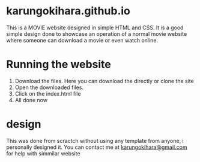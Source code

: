
# karungokihara.github.io
This is a MOVIE website designed in simple HTML and CSS.
It is a good simple design done to showcase an operation of a normal movie website where someone can download a movie or even watch online. 

# Running the website

1. Download the files. Here you can download the directly or clone the site
2. Open the downloaded files. 
3. Click on the index.html file 
4. All done now

# design
This was done from scractch without using any template from anyone, i personally designed it. 
You can contact me at karungokihara@gmail.com for help with simmilar website
